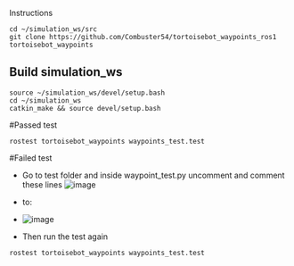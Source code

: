 Instructions
```
cd ~/simulation_ws/src
git clone https://github.com/Combuster54/tortoisebot_waypoints_ros1 tortoisebot_waypoints
```
## Build simulation_ws
```
source ~/simulation_ws/devel/setup.bash
cd ~/simulation_ws
catkin_make && source devel/setup.bash
```

#Passed test
```
rostest tortoisebot_waypoints waypoints_test.test
```
#Failed test
 - Go to test folder and inside waypoint_test.py uncomment and comment these lines
   ![image](https://github.com/Combuster54/tortoisebot_waypoints_ros1/assets/98191055/5ccd27b3-862d-428f-9a21-981d801b42ba)
   
 - to:
 - 
   ![image](https://github.com/Combuster54/tortoisebot_waypoints_ros1/assets/98191055/73d547a6-71fa-48dd-a2ed-82dd14488041)
   
 - Then run the test again
```
rostest tortoisebot_waypoints waypoints_test.test
```
